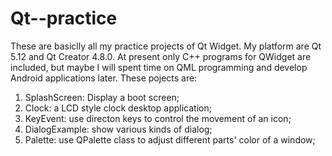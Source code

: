 # Qt--practice
These are basiclly all my practice projects of Qt Widget. My platform are Qt 5.12 and Qt Creator 4.8.0. 
At present only C++ programs for QWidget are included, but maybe I will spent time on QML programming and develop Android applications later.
These pojects are:
1. SplashScreen: Display a boot screen;
2. Clock: a LCD style clock desktop application;
3. KeyEvent: use directon keys to control the movement of an icon;
4. DialogExample: show various kinds of dialog;
5. Palette: use QPalette class to adjust different parts' color of a window; 

